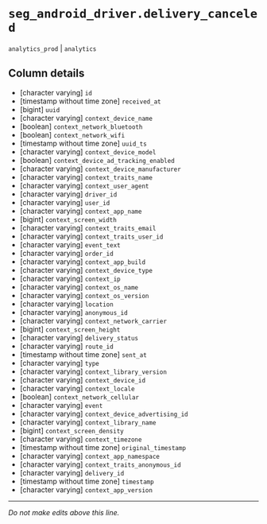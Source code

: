 # `seg_android_driver.delivery_canceled`
`analytics_prod` | `analytics`

## Column details
* [character varying] `id`
* [timestamp without time zone] `received_at`
* [bigint]    `uuid`
* [character varying] `context_device_name`
* [boolean]   `context_network_bluetooth`
* [boolean]   `context_network_wifi`
* [timestamp without time zone] `uuid_ts`
* [character varying] `context_device_model`
* [boolean]   `context_device_ad_tracking_enabled`
* [character varying] `context_device_manufacturer`
* [character varying] `context_traits_name`
* [character varying] `context_user_agent`
* [character varying] `driver_id`
* [character varying] `user_id`
* [character varying] `context_app_name`
* [bigint]    `context_screen_width`
* [character varying] `context_traits_email`
* [character varying] `context_traits_user_id`
* [character varying] `event_text`
* [character varying] `order_id`
* [character varying] `context_app_build`
* [character varying] `context_device_type`
* [character varying] `context_ip`
* [character varying] `context_os_name`
* [character varying] `context_os_version`
* [character varying] `location`
* [character varying] `anonymous_id`
* [character varying] `context_network_carrier`
* [bigint]    `context_screen_height`
* [character varying] `delivery_status`
* [character varying] `route_id`
* [timestamp without time zone] `sent_at`
* [character varying] `type`
* [character varying] `context_library_version`
* [character varying] `context_device_id`
* [character varying] `context_locale`
* [boolean]   `context_network_cellular`
* [character varying] `event`
* [character varying] `context_device_advertising_id`
* [character varying] `context_library_name`
* [bigint]    `context_screen_density`
* [character varying] `context_timezone`
* [timestamp without time zone] `original_timestamp`
* [character varying] `context_app_namespace`
* [character varying] `context_traits_anonymous_id`
* [character varying] `delivery_id`
* [timestamp without time zone] `timestamp`
* [character varying] `context_app_version`

-------------------------------------------------------------------------------
*Do not make edits above this line.*
